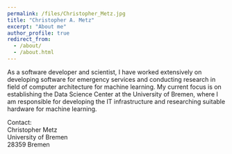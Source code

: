 ```yaml
---
permalink: /files/Christopher_Metz.jpg
title: "Christopher A. Metz"
excerpt: "About me"
author_profile: true
redirect_from: 
  - /about/
  - /about.html
---
```

As a software developer and scientist, I have worked extensively on developing software for emergency services and conducting research in field of computer architecture for machine learning. My current focus is on establishing the Data Science Center at the University of Bremen, where I am responsible for developing the IT infrastructure and researching suitable hardware for machine learning.

Contact: <br>
Christopher Metz<br>
University of Bremen<br>
28359 Bremen<br>
